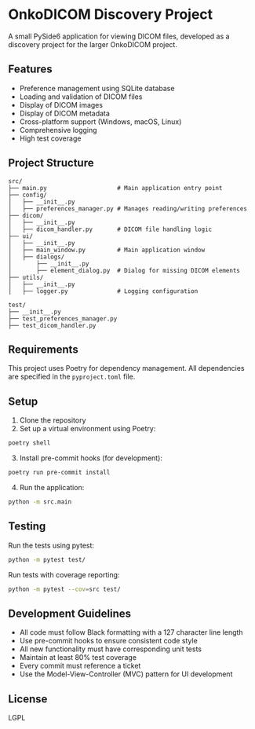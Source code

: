 # OnkoDICOM Discovery Project

A small PySide6 application for viewing DICOM files, developed as a discovery project for the larger OnkoDICOM project.

## Features

- Preference management using SQLite database
- Loading and validation of DICOM files
- Display of DICOM images
- Display of DICOM metadata
- Cross-platform support (Windows, macOS, Linux)
- Comprehensive logging
- High test coverage

## Project Structure

```
src/
├── main.py                    # Main application entry point
├── config/
│   ├── __init__.py
│   ├── preferences_manager.py # Manages reading/writing preferences
├── dicom/
│   ├── __init__.py
│   ├── dicom_handler.py       # DICOM file handling logic
├── ui/
│   ├── __init__.py
│   ├── main_window.py         # Main application window
│   ├── dialogs/
│       ├── __init__.py
│       ├── element_dialog.py  # Dialog for missing DICOM elements
├── utils/
│   ├── __init__.py
│   ├── logger.py              # Logging configuration

test/
├── __init__.py
├── test_preferences_manager.py
├── test_dicom_handler.py
```

## Requirements

This project uses Poetry for dependency management. All dependencies are specified in the `pyproject.toml` file.

## Setup

1. Clone the repository
2. Set up a virtual environment using Poetry:

```bash
poetry shell
```

3. Install pre-commit hooks (for development):

```bash
poetry run pre-commit install
```

4. Run the application:

```bash
python -m src.main
```

## Testing

Run the tests using pytest:

```bash
python -m pytest test/
```

Run tests with coverage reporting:

```bash
python -m pytest --cov=src test/
```

## Development Guidelines

- All code must follow Black formatting with a 127 character line length
- Use pre-commit hooks to ensure consistent code style
- All new functionality must have corresponding unit tests
- Maintain at least 80% test coverage
- Every commit must reference a ticket
- Use the Model-View-Controller (MVC) pattern for UI development

## License

LGPL
